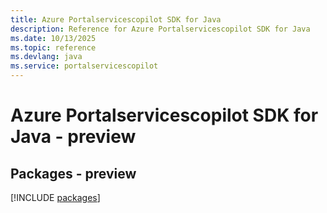 ```yaml
---
title: Azure Portalservicescopilot SDK for Java
description: Reference for Azure Portalservicescopilot SDK for Java
ms.date: 10/13/2025
ms.topic: reference
ms.devlang: java
ms.service: portalservicescopilot
---
```

# Azure Portalservicescopilot SDK for Java - preview
## Packages - preview
[!INCLUDE [packages](portalservicescopilot-index.md)]